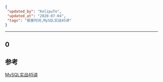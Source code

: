 ```json
{
 "updated_by": "KelipuTe",
 "updated_at": "2020-07-04",
 "tags": "极客时间,MySQL实战45讲"
}
```

---

## 0



## 参考

[MySQL实战45讲](https://time.geekbang.org/column/intro/139)

